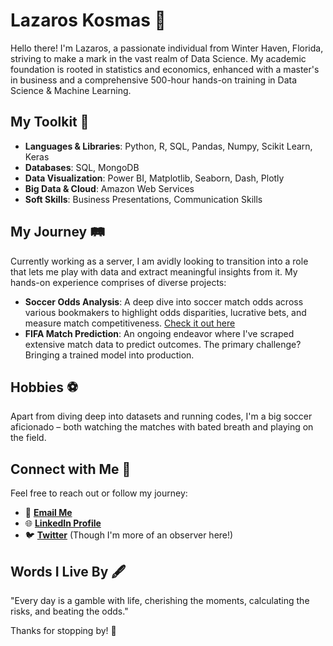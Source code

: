 # Lazaros Kosmas 👋

Hello there! I'm Lazaros, a passionate individual from Winter Haven, Florida, striving to make a mark in the vast realm of Data Science. My academic foundation is rooted in statistics and economics, enhanced with a master's in business and a comprehensive 500-hour hands-on training in Data Science & Machine Learning.

## My Toolkit 🧰

- **Languages & Libraries**: Python, R, SQL, Pandas, Numpy, Scikit Learn, Keras
- **Databases**: SQL, MongoDB
- **Data Visualization**: Power BI, Matplotlib, Seaborn, Dash, Plotly
- **Big Data & Cloud**: Amazon Web Services
- **Soft Skills**: Business Presentations, Communication Skills

## My Journey 🛤

Currently working as a server, I am avidly looking to transition into a role that lets me play with data and extract meaningful insights from it. My hands-on experience comprises of diverse projects:

- **Soccer Odds Analysis**: A deep dive into soccer match odds across various bookmakers to highlight odds disparities, lucrative bets, and measure match competitiveness. [Check it out here](https://github.com/SAS13076/SoccerOddsAnalysis)
- **FIFA Match Prediction**: An ongoing endeavor where I've scraped extensive match data to predict outcomes. The primary challenge? Bringing a trained model into production.

## Hobbies ⚽

Apart from diving deep into datasets and running codes, I'm a big soccer aficionado – both watching the matches with bated breath and playing on the field.

## Connect with Me 🤝

Feel free to reach out or follow my journey:
- 📧 [**Email Me**](mailto:lazaroskosmas95@gmail.com)
- 🌐 [**LinkedIn Profile**](https://www.linkedin.com/in/lazaros-kosmas/)
- 🐦 [**Twitter**](https://twitter.com/KosmasLazaros) (Though I'm more of an observer here!)

## Words I Live By 🖋

"Every day is a gamble with life, cherishing the moments, calculating the risks, and beating the odds."

Thanks for stopping by! 🙌
